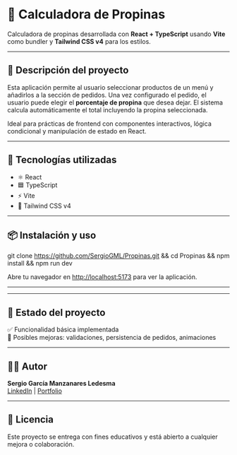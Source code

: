 # 🧾 Calculadora de Propinas

Calculadora de propinas desarrollada con **React + TypeScript** usando **Vite** como bundler y **Tailwind CSS v4** para los estilos.

---

## 🧠 Descripción del proyecto

Esta aplicación permite al usuario seleccionar productos de un menú y añadirlos a la sección de pedidos. 
Una vez configurado el pedido, el usuario puede elegir el **porcentaje de propina** que desea dejar. 
El sistema calcula automáticamente el total incluyendo la propina seleccionada.

Ideal para prácticas de frontend con componentes interactivos, lógica condicional y manipulación de estado en React.

---

## 🚀 Tecnologías utilizadas

- ⚛️ React  
- 🟦 TypeScript  
- ⚡ Vite  
- 🎨 Tailwind CSS v4

---

## 📦 Instalación y uso


git clone https://github.com/SergioGML/Propinas.git && cd Propinas && npm install && npm run dev


Abre tu navegador en [http://localhost:5173](http://localhost:5173) para ver la aplicación.

---


---

## 📌 Estado del proyecto

✅ Funcionalidad básica implementada  
🚧 Posibles mejoras: validaciones, persistencia de pedidos, animaciones

---

## 🧑‍💻 Autor

**Sergio García Manzanares Ledesma**  
[LinkedIn](https://www.linkedin.com/in/sergio-garcia-manzanares/) | [Portfolio](https://portfolio-1yo.pages.dev/)

---

## 📄 Licencia

Este proyecto se entrega con fines educativos y está abierto a cualquier mejora o colaboración.

